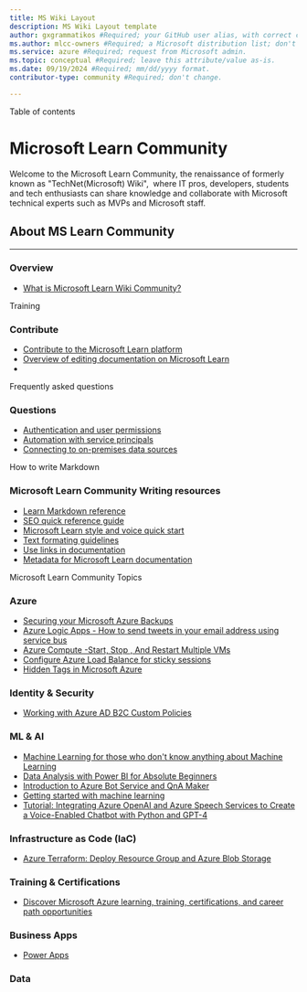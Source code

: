 ```yaml
---
title: MS Wiki Layout 
description: MS Wiki Layout template
author: gxgrammatikos #Required; your GitHub user alias, with correct capitalization.
ms.author: mlcc-owners #Required; a Microsoft distribution list; don't change. 
ms.service: azure #Required; request from Microsoft admin. 
ms.topic: conceptual #Required; leave this attribute/value as-is.
ms.date: 09/19/2024 #Required; mm/dd/yyyy format.
contributor-type: community #Required; don't change.

---
```


Table of contents

# Microsoft Learn Community

Welcome to the Microsoft Learn Community, the renaissance of formerly known as "TechNet(Microsoft) Wiki",  where IT pros, developers, students and tech enthusiasts can share knowledge and collaborate with Microsoft technical experts such as MVPs and Microsoft staff.

## About MS Learn Community

-----------------------------

### Overview

* [What is Microsoft Learn Wiki Community?](analysis-services-overview)

Training

### Contribute

* [Contribute to the Microsoft Learn platform](https://learn.microsoft.com/en-us/contribute/content/contribute/content/)
* [Overview of editing documentation on Microsoft Learn](https://learn.microsoft.com/en-us/contribute/content/how-to-write-overview/contribute/content/how-to-write-overview)
*

Frequently asked questions

### Questions

* [Authentication and user permissions](analysis-services-manage-users)
* [Automation with service principals](analysis-services-service-principal)
* [Connecting to on-premises data sources](analysis-services-gateway)

How to write Markdown

### Microsoft Learn Community Writing resources

* [Learn Markdown reference](https://learn.microsoft.com/en-us/contribute/content/markdown-reference/contribute/content/markdown-reference)
* [SEO quick reference guide](https://learn.microsoft.com/en-us/contribute/content/seo-reference/contribute/content/seo-reference)
* [Microsoft Learn style and voice quick start](https://learn.microsoft.com/en-us/contribute/content/style-quick-start/contribute/content/style-quick-start)
* [Text formating guidelines](https://learn.microsoft.com/en-us/contribute/content/text-formatting-guidelines/contribute/content/text-formatting-guidelines)
* [Use links in documentation](https://learn.microsoft.com/en-us/contribute/content/how-to-write-links/contribute/content/how-to-write-links)
* [Metadata for Microsoft Learn documentation](https://learn.microsoft.com/en-us/contribute/content/metadata/contribute/content/metadata)

Microsoft Learn Community Topics

### Azure

* [Securing your Microsoft Azure Backups](https://learn.microsoft.com/en-us/community/content/securing-backups-with-azure)
* [Azure Logic Apps - How to send tweets in your email address using service bus](https://learn.microsoft.com/en-us/community/content/azure-logic-apps-how-to-send-tweets-in-your-email-address-using-service-bus)
* [Azure Compute -Start, Stop , And Restart Multiple VMs](https://learn.microsoft.com/en-us/community/content/azure-compute-start-stop-restart-multiple-vms)
* [Configure Azure Load Balance for sticky sessions](https://learn.microsoft.com/en-us/community/content/azure-configure-load-balancer-for-sticky-sessions)
* [Hidden Tags in Microsoft Azure](https://learn.microsoft.com/en-us/community/content/hidden-tags-azure)

### Identity & Security

* [Working with Azure AD B2C Custom Policies](https://learn.microsoft.com/en-us/community/content/working-with-azure-ad-b2c-custom-policies)

### ML & AI

* [Machine Learning for those who don't know anything about Machine Learning](https://learn.microsoft.com/en-us/community/content/ml-for-those-who-don't-know-anything-about-ml)
* [Data Analysis with Power BI for Absolute Beginners](https://learn.microsoft.com/en-us/community/content/tips-to-learn-data-analysis-faster)
* [Introduction to Azure Bot Service and QnA Maker](https://learn.microsoft.com/en-us/community/content/azure-bot-framework-introduction-to-azure-bot-service-and-qna-maker)
* [Getting started with machine learning](https://learn.microsoft.com/en-us/community/content/get-started-machine-learning)
* [Tutorial: Integrating Azure OpenAI and Azure Speech Services to Create a Voice-Enabled Chatbot with Python and GPT-4](https://learn.microsoft.com/en-us/community/content/tutorial-azure-openai-azure-speech-gpt-4)

### Infrastructure as Code (IaC)

* [Azure Terraform: Deploy Resource Group and Azure Blob Storage](https://learn.microsoft.com/en-us/community/content/azterraform-deploy-resource-group-and-azure-blob-storage)

### Training & Certifications

* [Discover Microsoft Azure learning, training, certifications, and career path opportunities](https://learn.microsoft.com/en-us/community/content/discover-azure-learning-opps)

### Business Apps

* [Power Apps](link)

### Data
